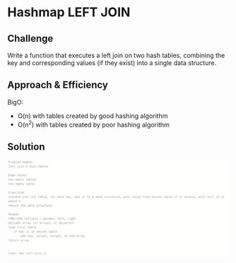# Hashmap LEFT JOIN

## Challenge
Write a function that executes a left join on two hash tables, combining the key and corresponding values (if they exist) into a single data structure.

## Approach & Efficiency
BigO: 
- O(n) with tables created by good hashing algorithm
- O(n<sup>2</sup>) with tables created by poor hashing algorithm


## Solution
![left join whiteboard](./assets/whiteboard.png)
